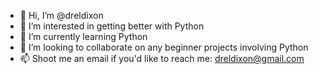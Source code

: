 - 👋 Hi, I’m @dreldixon
- 👀 I’m interested in getting better with Python
- 🌱 I’m currently learning Python
- 💞️ I’m looking to collaborate on any beginner projects involving Python
- 📫 Shoot me an email if you'd like to reach me: dreldixon@gmail.com

<!---
dreldixon/dreldixon is a ✨ special ✨ repository because its `README.md` (this file) appears on your GitHub profile.
You can click the Preview link to take a look at your changes.
--->
